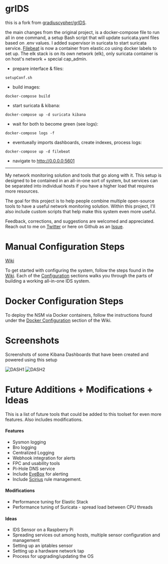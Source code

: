 # grIDS

this is a fork from [gradiuscypher/grIDS](https://github.com/gradiuscypher/grIDS).

the main changes from the original project, is a docker-compose file to run all in one command, 
a setup Bash script that will update suricata.yaml files based on .env values. I added supervisor in suricata 
to start suricata service. [Filebeat](https://www.elastic.co/guide/en/beats/filebeat/current/filebeat-reference-yml.html) is now a container from elastic.co using docker labels to set up.
 The elk stack is on its own network (elk), only suricata container is on host's network + special cap_admin. 
 
* prepare interface & files:
```
setupConf.sh
```
* build images:
```
docker-compose build
``` 
* start suricata & kibana:
 ```
 docker-compose up -d suricata kibana
```
* wait for both to become green (see logs): 
```
docker-compose logs -f 
```
* eventueally imports dashboards, create indexes, process logs:
```
docker-compose up -d filebeat
```
* navigate to http://0.0.0.0:5601

***************************************************

My network monitoring solution and tools that go along with it. This setup is designed to be contained in an all-in-one sort of system, but services can be separated into individual hosts if you have a higher load that requires more resources.

The goal for this project is to help people combine multiple open-source tools to have a useful network monitoring solution. Within this project, I'll also include custom scripts that help make this system even more useful.

Feedback, corrections, and suggestions are welcomed and appreciated. Reach out to me on [Twitter](https://www.twitter.com/0xgradius) or here on Github as an [Issue](https://github.com/gradiuscypher/grIDS/issues).

# Manual Configuration Steps

[Wiki](https://github.com/gradiuscypher/grIDS/wiki)

To get started with configuring the system, follow the steps found in the [Wiki](https://github.com/gradiuscypher/grIDS/wiki). Each of the [Configuration](https://github.com/gradiuscypher/grIDS/wiki/Configuration) sections walks you through the parts of building a working all-in-one IDS system.

# Docker Configuration Steps

To deploy the NSM via Docker containers, follow the instructions found under the [Docker Configuration](https://github.com/gradiuscypher/grIDS/wiki/Docker-Configuration) section of the Wiki.

# Screenshots
Screenshots of some Kibana Dashboards that have been created and powered using this setup

![DASH1](docs/images/overview_dash.PNG)
![DASH2](docs/images/dashboard_alert_exploration.PNG)

# Future Additions + Modifications + Ideas
This is a list of future tools that could be added to this toolset for even more features. Also includes modifications.

#### Features
* Sysmon logging
* Bro logging
* Centralized Logging
* Webhook integration for alerts
* FPC and usability tools
* Pi-Hole DNS service
* Include [EveBox](https://evebox.org/) for alerting
* Include [Scirius](https://github.com/StamusNetworks/scirius) rule management.

#### Modifications
* Performance tuning for Elastic Stack
* Performance tuning of Suricata - spread load between CPU threads

#### Ideas
* IDS Sensor on a Raspberry Pi
* Spreading services out among hosts, multiple sensor configuration and management
* Setting up an iptables sensor
* Setting up a hardware network tap
* Process for upgrading/updating the OS
